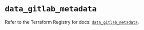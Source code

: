 # `data_gitlab_metadata`

Refer to the Terraform Registry for docs: [`data_gitlab_metadata`](https://registry.terraform.io/providers/gitlabhq/gitlab/18.1.0/docs/data-sources/metadata).
